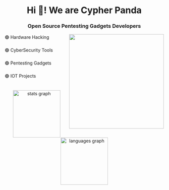 <h1 align="center">Hi 👋! We are Cypher Panda</h1>

<h3 align="center">Open Source Pentesting Gadgets Developers</h3>
<img align="right" height="300" src="https://avatars.githubusercontent.com/u/180070439?v=4"  />
<p align="left"> 🟢 Hardware Hacking<br><br> 🟢 CyberSecurity Tools<br><br> 🟢  Pentesting Gadgets<br><br> 🟢 IOT Projects</p>



<br>


<div align="center">
  <img src="https://github-readme-stats.vercel.app/api?username=Cypher-Panda&hide_title=false&hide_rank=false&show_icons=true&include_all_commits=true&count_private=true&disable_animations=false&theme=dracula&locale=en&hide_border=false" height="150" alt="stats graph"  />
  <img src="https://github-readme-stats.vercel.app/api/top-langs?username=Cypher-Panda&locale=en&hide_title=false&layout=compact&card_width=320&langs_count=5&theme=dracula&hide_border=false" height="150" alt="languages graph"  />
</div>

